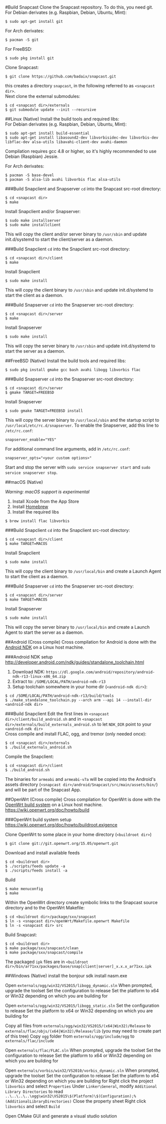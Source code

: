 #Build Snapcast
Clone the Snapcast repository. To do this, you need git.  
For Debian derivates (e.g. Raspbian, Debian, Ubuntu, Mint):

    $ sudo apt-get install git

For Arch derivates:

    $ pacman -S git

For FreeBSD:

    $ sudo pkg install git

Clone Snapcast:

    $ git clone https://github.com/badaix/snapcast.git

this creates a directory `snapcast`, in the following referred to as `<snapcast dir>`.  
Next clone the external submodules:

    $ cd <snapcast dir>/externals
    $ git submodule update --init --recursive


##Linux (Native)
Install the build tools and required libs:  
For Debian derivates (e.g. Raspbian, Debian, Ubuntu, Mint):

    $ sudo apt-get install build-essential
    $ sudo apt-get install libasound2-dev libvorbisidec-dev libvorbis-dev libflac-dev alsa-utils libavahi-client-dev avahi-daemon

Compilation requires gcc 4.8 or higher, so it's highly recommended to use Debian (Raspbian) Jessie.

For Arch derivates:

    $ pacman -S base-devel
    $ pacman -S alsa-lib avahi libvorbis flac alsa-utils

###Build Snapclient and Snapserver
`cd` into the Snapcast src-root directory:

    $ cd <snapcast dir>
    $ make

Install Snapclient and/or Snapserver:

    $ sudo make installserver
    $ sudo make installclient

This will copy the client and/or server binary to `/usr/sbin` and update init.d/systemd to start the client/server as a daemon.

###Build Snapclient
`cd` into the Snapclient src-root directory:

    $ cd <snapcast dir>/client
    $ make

Install Snapclient

    $ sudo make install

This will copy the client binary to `/usr/sbin` and update init.d/systemd to start the client as a daemon.

###Build Snapserver
`cd` into the Snapserver src-root directory:

    $ cd <snapcast dir>/server
    $ make

Install Snapserver

    $ sudo make install

This will copy the server binary to `/usr/sbin` and update init.d/systemd to start the server as a daemon.


##FreeBSD (Native)
Install the build tools and required libs:  

    $ sudo pkg install gmake gcc bash avahi libogg libvorbis flac

###Build Snapserver
`cd` into the Snapserver src-root directory:

    $ cd <snapcast dir>/server
    $ gmake TARGET=FREEBSD

Install Snapserver

    $ sudo gmake TARGET=FREEBSD install

This will copy the server binary to `/usr/local/sbin` and the startup script to `/usr/local/etc/rc.d/snapserver`. To enable the Snapserver, add this line to `/etc/rc.conf`: 

    snapserver_enable="YES"

For additional command line arguments, add in `/etc/rc.conf`:

    snapserver_opts="<your custom options>"

Start and stop the server with `sudo service snapserver start` and `sudo service snapserver stop`.

##macOS (Native)

*Warning: macOS support is experimental*

 1. Install Xcode from the App Store
 2. Install [Homebrew](http://brew.sh)
 3. Install the required libs

```    
$ brew install flac libvorbis
```

###Build Snapclient
`cd` into the Snapclient src-root directory:

    $ cd <snapcast dir>/client
    $ make TARGET=MACOS

Install Snapclient

    $ sudo make install

This will copy the client binary to `/usr/local/bin` and create a Launch Agent to start the client as a daemon.

###Build Snapserver
`cd` into the Snapserver src-root directory:

    $ cd <snapcast dir>/server
    $ make TARGET=MACOS

Install Snapserver

    $ sudo make install

This will copy the server binary to `/usr/local/bin` and create a Launch Agent to start the server as a daemon.

##Android (Cross compile)
Cross compilation for Android is done with the [Android NDK](http://developer.android.com/tools/sdk/ndk/index.html) on a Linux host machine.  

###Android NDK setup
http://developer.android.com/ndk/guides/standalone_toolchain.html
 1. Download NDK: `https://dl.google.com/android/repository/android-ndk-r13-linux-x86_64.zip`
 2. Extract to: `/SOME/LOCAL/PATH/android-ndk-r13`
 3. Setup toolchain somewhere in your home dir (`<android-ndk dir>`):

````
$ cd /SOME/LOCAL/PATH/android-ndk-r13/build/tools
$ ./make_standalone_toolchain.py --arch arm --api 14 --install-dir <android-ndk dir>
````

###Build Snapclient
Edit the first lines in `<snapcast dir>/client/build_android.sh` and in `<snapcast dir>/externals/build_externals_android.sh` to let `NDK_DIR` point to your `<android-ndk dir>`  
Cross compile and install FLAC, ogg, and tremor (only needed once):

    $ cd <snapcast dir>/externals
    $ ./build_externals_android.sh
   
Compile the Snapclient:

    $ cd <snapcast dir>/client
    $ ./build_android.sh

The binaries for `armeabi` and `armeabi-v7a` will be copied into the Android's assets directory (`<snapcast dir>/android/Snapcast/src/main/assets/bin/`) and will be part of the Snapcast App.


##OpenWrt (Cross compile)
Cross compilation for OpenWrt is done with the [OpenWrt build system](https://wiki.openwrt.org/about/toolchain) on a Linux host machine.  
https://wiki.openwrt.org/doc/howto/build

###OpenWrt build system setup
https://wiki.openwrt.org/doc/howto/buildroot.exigence

Clone OpenWrt to some place in your home directory (`<buildroot dir>`)

    $ git clone git://git.openwrt.org/15.05/openwrt.git

Download and install available feeds

    $ cd <buildroot dir>
    $ ./scripts/feeds update -a
    $ ./scripts/feeds install -a

Build

    $ make menuconfig
    $ make

Within the OpenWrt directory create symbolic links to the Snapcast source directory and to the OpenWrt Makefile:

    $ cd <buildroot dir>/package/sxx/snapcast
    $ ln -s <snapcast dir>/openWrt/Makefile.openwrt Makefile
    $ ln -s <snapcast dir> src

Build Snapcast:

    $ cd <buildroot dir>
    $ make package/sxx/snapcast/clean
    $ make package/sxx/snapcast/compile

The packaged `ipk` files are in `<buildroot dir>/bin/ar71xx/packages/base/snap[client|server]_x.x.x_ar71xx.ipk`

##Windows (Native)
install the bonjour sdk
install nasm.exe

Open `externals/ogg/win32/VS2015/libogg_dynamic.sln`
When prompted, upgrade the toolset
Set the configuration to release
Set the platform to x64 or Win32 depending on which you are building for

Open `externals/ogg/win32/VS2015/libogg_static.sln`
Set the configuration to release
Set the platform to x64 or Win32 depending on which you are building for

Copy all files from `externals/ogg/win32/VS2015/(x64|Win32)/Release` to `externals/flac/objs/(x64|Win32)/Release/lib` (you may need to create part of this tree)
Copy `ogg` folder from `externals/ogg/include/ogg` to `externals/flac/include`

Open `externals/flac/FLAC.sln`
When prompted, upgrade the toolset
Set the configuration to release
Set the platform to x64 or Win32 depending on which you are building for

Open `externals/vorbis/win32/VS2010/vorbis_dynamic.sln`
When prompted, upgrade the toolset
Set the configuration to release
Set the platform to x64 or Win32 depending on which you are building for
Right click the project `libvorbis` and select `Properties`
Under `Linker\General`, modify `Additional Library Directories` to read `..\..\..\..\ogg\win32\VS2015\$(Platform)\$(Configuration);%(AdditionalLibraryDirectories)`
Close the property sheet
Right click `libvorbis` and select `Build`

Open CMake GUI and generate a visual studio solution
